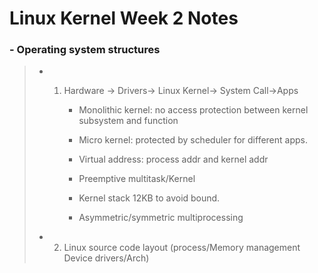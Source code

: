 # Linux Kernel Week 2 Notes

### - Operating system structures

> * 1. Hardware -> Drivers-> Linux Kernel-> System Call->Apps
>
>      * Monolithic kernel: no access protection between kernel subsystem and function
>
>      * Micro kernel: protected by scheduler for different apps.
>
>      * Virtual address: process addr and kernel addr
>
>      * Preemptive multitask/Kernel
>
>      * Kernel stack 12KB to avoid bound. 
>
>      * Asymmetric/symmetric multiprocessing
>
> *  2. Linux source code layout (process/Memory management  Device drivers/Arch)



